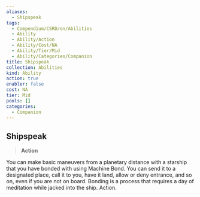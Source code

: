 ```yaml
---
aliases:
  - Shipspeak
tags:
  - Compendium/CSRD/en/Abilities
  - Ability
  - Ability/Action
  - Ability/Cost/NA
  - Ability/Tier/Mid
  - Ability/Categories/Companion
title: Shipspeak
collection: Abilities
kind: Ability
action: true
enabler: false
cost: NA
tier: Mid
pools: []
categories:
  - Companion
---
```

## Shipspeak    
>**Action**  
    
You can make basic maneuvers from a planetary distance with a starship that you have bonded with using Machine Bond. You can send it to a designated place, call it to you, have it land, allow or deny entrance, and so on, even if you are not on board. Bonding is a process that requires a day of meditation while jacked into the ship. Action.